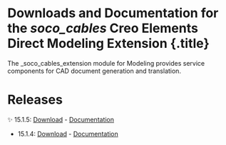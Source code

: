 # Downloads and Documentation for the _soco_cables_ Creo Elements Direct Modeling Extension {.title}

The _soco_cables_extension module for Modeling provides service components for CAD document generation and translation.

# Releases

:sparkles: 15.1.5: [Download](https://github.com/cadm-inc/osdm-extensions/raw/master/downloads/soco_cables/soco_cables_x64_15.1.5.zip) -
         [Documentation](15.1/Home.md)
* 15.1.4: [Download](https://github.com/cadm-inc/osdm-extensions/raw/master/downloads/soco_cables/soco_cables_x64_15.1.4.zip) -
         [Documentation](15.1/Home.md)         